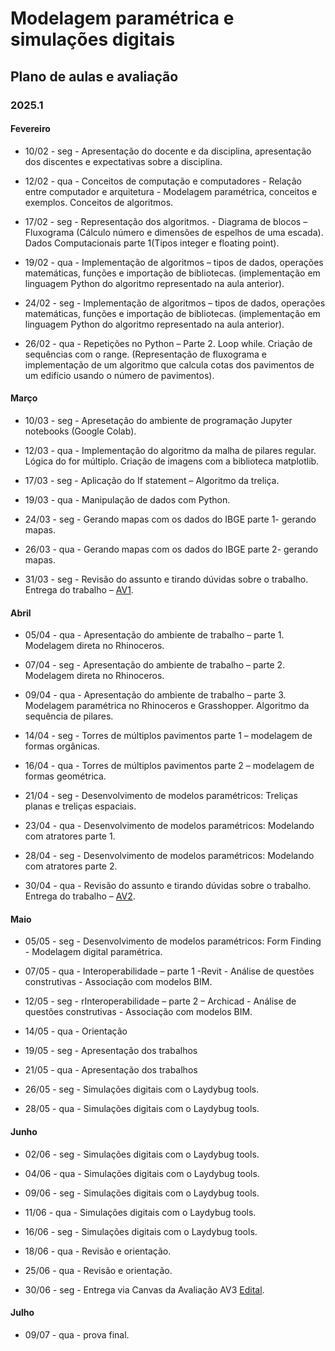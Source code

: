 # Modelagem paramétrica e simulações digitais

## Plano de aulas e avaliação
### 2025.1

#### Fevereiro

* 10/02 - seg - Apresentação do docente e da disciplina, apresentação dos discentes e expectativas sobre a disciplina.

* 12/02 - qua - Conceitos de computação e computadores - Relação entre computador e arquitetura - Modelagem paramétrica, conceitos e exemplos. Conceitos de algoritmos.

* 17/02 - seg - Representação dos algoritmos. - Diagrama de blocos – Fluxograma (Cálculo número e dimensões de espelhos de uma escada). Dados Computacionais parte 1(Tipos integer e floating point).

* 19/02 - qua - Implementação de algoritmos – tipos de dados, operações matemáticas, funções e importação de bibliotecas. (implementação em linguagem Python do algoritmo representado na aula anterior).

* 24/02 - seg - Implementação de algoritmos – tipos de dados, operações matemáticas, funções e importação de bibliotecas. (implementação em linguagem Python do algoritmo representado na aula anterior).

* 26/02 - qua - Repetições no Python – Parte 2. Loop while. Criação de sequências com o range. (Representação de fluxograma e implementação de um algoritmo que calcula cotas dos pavimentos de um edifício usando o número de pavimentos).



#### Março

* 10/03 - seg - Apresetação do ambiente de programação Jupyter notebooks (Google Colab).

* 12/03 - qua - Implementação do algoritmo da malha de pilares regular. Lógica do for múltiplo. Criação de imagens com a biblioteca matplotlib.

* 17/03 - seg - Aplicação do If statement – Algoritmo da treliça.

* 19/03 - qua - Manipulação de dados com Python.

* 24/03 - seg - Gerando mapas com os dados do IBGE parte 1- gerando mapas.

* 26/03 - qua - Gerando mapas com os dados do IBGE parte 2- gerando mapas.

* 31/03 - seg - Revisão do assunto e tirando dúvidas sobre o trabalho. Entrega do trabalho – [AV1](av1_edital_mpsd.md).

#### Abril

* 05/04 - qua - Apresentação do ambiente de trabalho – parte 1. Modelagem direta no Rhinoceros.

* 07/04 - seg - Apresentação do ambiente de trabalho – parte 2. Modelagem direta no Rhinoceros.

* 09/04 - qua - Apresentação do ambiente de trabalho – parte 3. Modelagem paramétrica no Rhinoceros e Grasshopper. Algoritmo da sequência de pilares.

* 14/04 - seg - Torres de múltiplos pavimentos parte 1 – modelagem de formas orgânicas.

* 16/04 - qua - Torres de múltiplos pavimentos parte 2 – modelagem de formas geométrica.

* 21/04 - seg - Desenvolvimento de modelos paramétricos: Treliças planas e treliças espaciais.

* 23/04 - qua - Desenvolvimento de modelos paramétricos: Modelando com atratores parte 1.

* 28/04 - seg - Desenvolvimento de modelos paramétricos: Modelando com atratores parte 2.

* 30/04 - qua - Revisão do assunto e tirando dúvidas sobre o trabalho. Entrega do trabalho – [AV2](av2_edital_mpsd.md).



#### Maio

* 05/05 - seg - Desenvolvimento de modelos paramétricos: Form Finding - Modelagem digital paramétrica.
  
* 07/05 - qua - Interoperabilidade – parte 1 -Revit - Análise de questões construtivas - Associação com modelos BIM.
  
* 12/05 - seg - rInteroperabilidade – parte 2 – Archicad - Análise de questões construtivas - Associação com modelos BIM.
  
* 14/05 - qua - Orientação

* 19/05 - seg - Apresentação dos trabalhos

* 21/05 - qua - Apresentação dos trabalhos

* 26/05 - seg - Simulações digitais com o Laydybug tools.

* 28/05 - qua - Simulações digitais com o Laydybug tools.

#### Junho

* 02/06 - seg - Simulações digitais com o Laydybug tools.

* 04/06 - qua - Simulações digitais com o Laydybug tools.

* 09/06 - seg - Simulações digitais com o Laydybug tools.

* 11/06 - qua - Simulações digitais com o Laydybug tools.

* 16/06 - seg - Simulações digitais com o Laydybug tools.

* 18/06 - qua - Revisão e orientação.

* 25/06 - qua - Revisão e orientação.

* 30/06 - seg - Entrega via Canvas da Avaliação AV3 [Edital](av3_edital_mpsd.md).

#### Julho

* 09/07 - qua - prova final.




